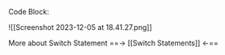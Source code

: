 
Code Block:

![[Screenshot 2023-12-05 at 18.41.27.png]]

More about Switch Statement ==->  [[Switch Statements]]  <-==

 